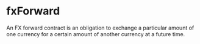 # fxForward
An FX forward contract is an obligation to exchange a particular amount of one currency for a certain amount of another currency at a future time. 
